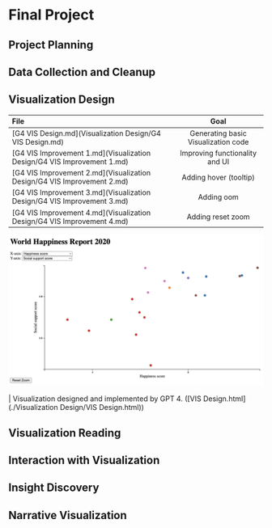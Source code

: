 # Final Project

## Project Planning

## Data Collection and Cleanup

## Visualization Design

| File                                                                    |                Goal                 |
|:------------------------------------------------------------------------|:-----------------------------------:|
| [G4 VIS Design.md](Visualization Design/G4 VIS Design.md)               | Generating basic Visualization code |
| [G4 VIS Improvement 1.md](Visualization Design/G4 VIS Improvement 1.md) |   Improving functionality and UI    |
| [G4 VIS Improvement 2.md](Visualization Design/G4 VIS Improvement 2.md) |       Adding hover (tooltip)        |
| [G4 VIS Improvement 3.md](Visualization Design/G4 VIS Improvement 3.md) |             Adding oom              |
| [G4 VIS Improvement 4.md](Visualization Design/G4 VIS Improvement 4.md) |          Adding reset zoom          |

![VIS Design](./Visualization%20Design/VIS%20Design.png)

| Visualization designed and implemented by GPT 4. ([VIS Design.html](./Visualization Design/VIS Design.html))


## Visualization Reading

## Interaction with Visualization

## Insight Discovery

## Narrative Visualization


